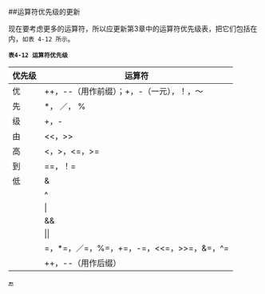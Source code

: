 ##运算符优先级的更新

现在要考虑更多的运算符，所以应更新第3章中的运算符优先级表，把它们包括在内，`如表 4-12 所示`。

**`表4-12 运算符优先级`**

| 优先级 | 运算符 |
|-|-|
| 优 | ++，--（用作前缀）；+，-（一元），！，～ |
| 先 | *， ／， % |
| 级 | +，- |
| 由 | <<，>> |
| 高 | <，>，<=，>= |
| 到 | ==，！= |
| 低 | & |
|| ^ |
|| \| |
|| && |
|| \|\| |
|| =，*=，／=，%=，+=，-=，<<=，>>=，&=，^= |
|| ++，--（用作后缀） |








🔚